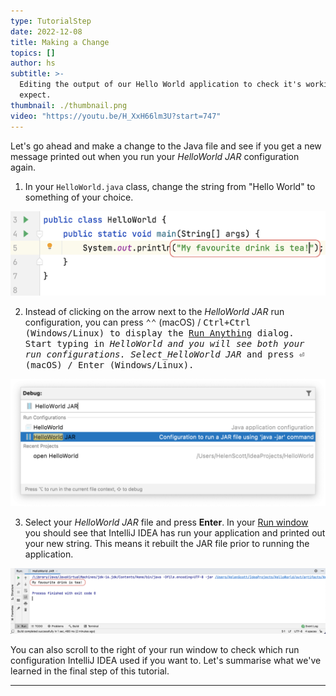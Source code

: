 ```yaml
---
type: TutorialStep
date: 2022-12-08
title: Making a Change
topics: []
author: hs
subtitle: >-
  Editing the output of our Hello World application to check it's working as we
  expect.
thumbnail: ./thumbnail.png
video: "https://youtu.be/H_XxH66lm3U?start=747"
---
```


Let's go ahead and make a change to the Java file and see if you get a new message printed out when you run your _HelloWorld JAR_ configuration again.

1. In your `HelloWorld.java` class, change the string from "Hello World" to something of your choice.

![Changed Hello World string](changed-hello-world.png)

2. Instead of clicking on the arrow next to the _HelloWorld JAR_ run configuration, you can press <kbd>⌃⌃</kbd> (macOS) / <kbd>Ctrl+Ctrl<kbd/> (Windows/Linux) to display the [Run Anything](https://www.jetbrains.com/help/idea/running-anything.html) dialog. Start typing in _HelloWorld and you will see both your run configurations. Select_HelloWorld JAR_ and press <kbd>⏎</kbd> (macOS) / <kbd>Enter</kbd> (Windows/Linux).

![Run anything dialog box with Hello World](run-anything.png)

3. Select your _HelloWorld JAR_ file and press **Enter**. In your [Run window](https://www.jetbrains.com/help/idea/run-tool-window.html) you should see that IntelliJ IDEA has run your application and printed out your new string. This means it rebuilt the JAR file prior to running the application.

![Run window showing new output](new-output-string.png)

You can also scroll to the right of your run window to check which run configuration IntelliJ IDEA used if you want to. Let's summarise what we've learned in the final step of this tutorial.

---
